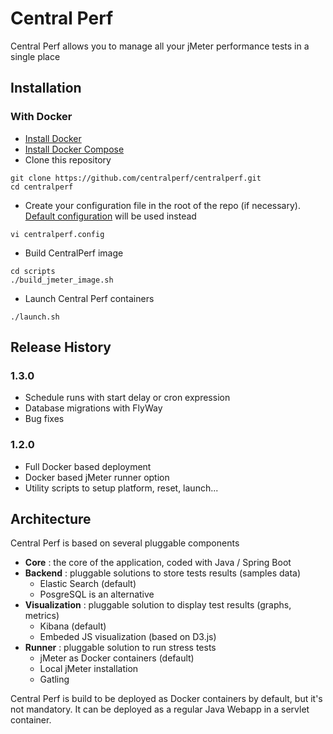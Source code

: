 # Central Perf

Central Perf allows you to manage all your jMeter performance tests in a single place

## Installation

### With Docker

- [Install Docker](https://docs.docker.com/install/)
- [Install Docker Compose](https://docs.docker.com/compose/install/)
- Clone this repository
```
git clone https://github.com/centralperf/centralperf.git
cd centralperf
```
- Create your configuration file in the root of the repo (if necessary). [Default configuration](src/main/docker/.env) will be used instead
```
vi centralperf.config
```
- Build CentralPerf image
```
cd scripts
./build_jmeter_image.sh
```
- Launch Central Perf containers
```
./launch.sh
```
## Release History

### 1.3.0

- Schedule runs with start delay or cron expression
- Database migrations with FlyWay
- Bug fixes 

### 1.2.0

- Full Docker based deployment
- Docker based jMeter runner option
- Utility scripts to setup platform, reset, launch...

## Architecture

Central Perf is based on several pluggable components
- **Core** : the core of the application, coded with Java / Spring Boot
- **Backend** : pluggable solutions to store tests results (samples data)
    - Elastic Search (default)
    - PosgreSQL is an alternative
- **Visualization** : pluggable solution to display test results (graphs, metrics)
    - Kibana (default)
    - Embeded JS visualization (based on D3.js)
- **Runner** : pluggable solution to run stress tests
    - jMeter as Docker containers (default)
    - Local jMeter installation
    - Gatling
    
 Central Perf is build to be deployed as Docker containers by default, but it's not mandatory. 
 It can be deployed as a regular Java Webapp in a servlet container.
